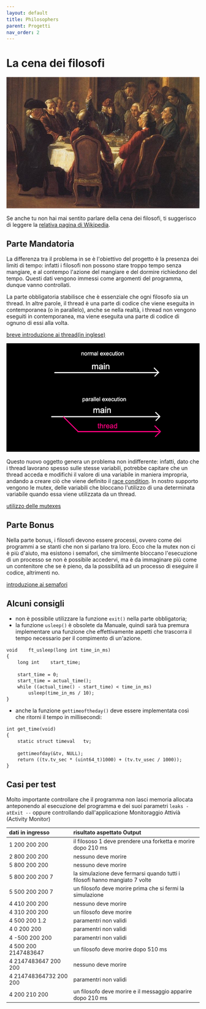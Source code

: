 ```yaml
---
layout: default
title: Philosophers
parent: Progetti
nav_order: 2
---
```


# La cena dei filosofi

![img](../../img/philodiner.jpeg)

Se anche tu non hai mai sentito parlare della cena dei filosofi, ti suggerisco di leggere la [relativa pagina di Wikipedia](https://it.wikipedia.org/wiki/Problema_dei_filosofi_a_cena).

## Parte Mandatoria

La differenza tra il problema in se è l'obiettivo del progetto è la presenza dei limiti di tempo: infatti i filosofi non possono stare troppo tempo senza mangiare, e al contempo l'azione del mangiare e del dormire richiedono del tempo. Questi dati vengono immessi come argomenti del programma, dunque vanno controllati.

La parte obbligatoria stabilisce che è essenziale che ogni filosofo sia un thread. In altre parole, il thread è una parte di codice che viene eseguita in contemporanea (o in parallelo), anche se nella realtà, i thread non vengono eseguiti in contemporanea, ma viene eseguita una parte di codice di ognuno di essi alla volta.

[breve introduzione ai thread(in inglese)](https://code-vault.net/course/6q6s9eerd0:1609007479575/lesson/18ec1942c2da46840693efe9b51d86a8)

![img](../../img/threadex.png)

Questo nuovo oggetto genera un problema non indifferente: infatti, dato che i thread lavorano spesso sulle stesse variabili, potrebbe capitare che un thread acceda e modifichi il valore di una variabile in maniera impropria, andando a creare ciò che viene definito il [race condition](https://code-vault.net/course/6q6s9eerd0:1609007479575/lesson/18ec1942c2da46840693efe9b51ea1a2). In nostro supporto vengono le mutex, delle variabili che bloccano l'utilizzo di una determinata variabile quando essa viene utilizzata da un thread.

[utilizzo delle mutexes](https://code-vault.net/course/6q6s9eerd0:1609007479575/lesson/18ec1942c2da46840693efe9b51eabf6)

## Parte Bonus

Nella parte bonus, i filosofi devono essere processi, ovvero come dei programmi a se stanti che non si parlano tra loro. Ecco che la mutex non ci è più d'aiuto, ma esistono i semafori, che similmente bloccano l'esecuzione di un processo se non è possibile accedervi, ma è da immaginare più come un contenitore che se è pieno, da la possibilità ad un processo di eseguire il codice, altrimenti no.

[introduzione ai semafori](https://code-vault.net/course/6q6s9eerd0:1609007479575/lesson/v9l3sqtpft:1609091934815)

## Alcuni consigli
- non è possibile utilizzare la funzione `exit()` nella parte obbligatoria;
- la funzione `usleep()` è obsolete da Manuale, quindi sarà tua premura implementare una funzione che effettivamente aspetti che trascorra il tempo necessario per il compimento di un'azione.
```
void	ft_usleep(long int time_in_ms)
{
	long int	start_time;

	start_time = 0;
	start_time = actual_time();
	while ((actual_time() - start_time) < time_in_ms)
		usleep(time_in_ms / 10);
}
```
- anche la funzione `gettimeoftheday()` deve essere implementata così che ritorni il tempo in millisecondi:
```
int	get_time(void)
{
	static struct timeval	tv;

	gettimeofday(&tv, NULL);
	return ((tv.tv_sec * (uint64_t)1000) + (tv.tv_usec / 1000));
}
```

## Casi per test
Molto importante controllare che il programma non lasci memoria allocata anteponendo al esecuzione del programma e dei suoi parametri `leaks -atExit --` oppure controllando dall'applicazione Monitoraggio Attivià (Activity Monitor)

| dati in ingresso | risultato aspettato Output |
|:----------|:-------|
| 1 200 200 200 | il filososo 1 deve prendere una forketta e morire dopo 210 ms |
| 2 800 200 200 | nessuno deve morire |
| 5 800 200 200 | nessuno deve morire |
| 5 800 200 200 7 | la simulazione deve fermarsi quando tutti i filosofi hanno mangiato 7 volte |
| 5 500 200 200 7 | un filosofo deve morire prima che si fermi la simulazione |
| 4 410 200 200 | nessuno deve morire |
| 4 310 200 200 | un filosofo deve morire |
| 4 500 200 1.2 | paramentri non validi |
| 4 0 200 200 | paramentri non validi |
| 4 -500 200 200 | paramentri non validi |
| 4 500 200 2147483647 | un filosofo deve morire dopo 510 ms |
| 4 2147483647 200 200 | nessuno deve morire |
| 4 214748364732 200 200 | paramentri non validi |
| 4 200 210 200 | un filosofo deve morire e il messaggio apparire dopo 210 ms |
